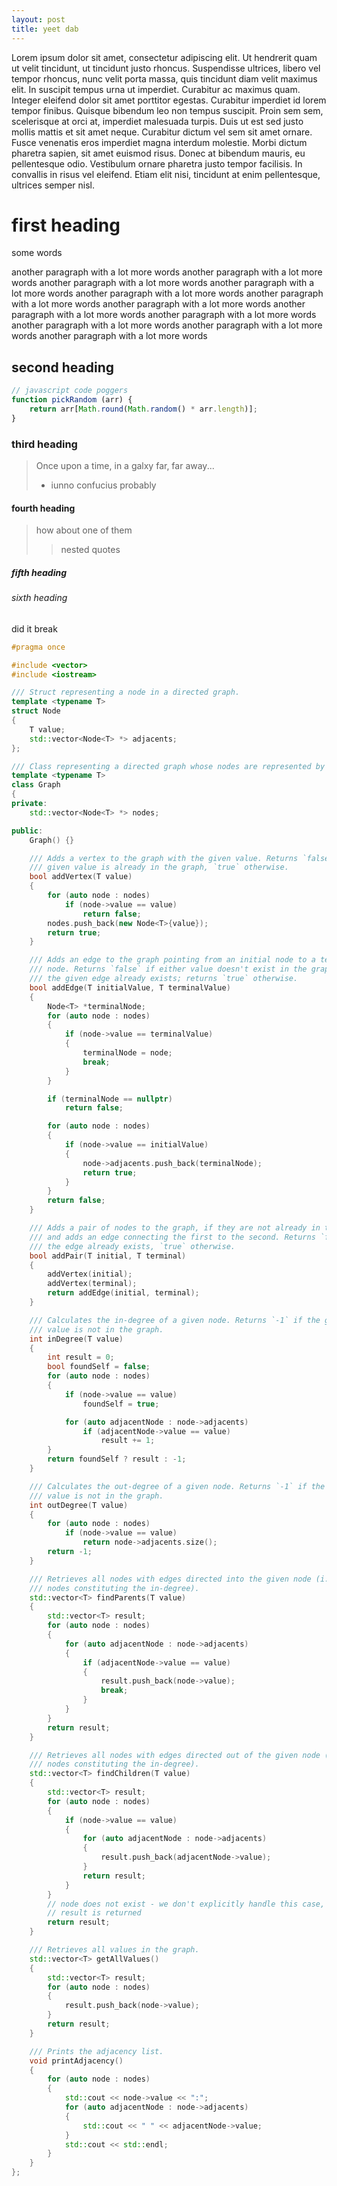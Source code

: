 ```yaml
---
layout: post
title: yeet dab
---
```

Lorem ipsum dolor sit amet, consectetur adipiscing elit. Ut hendrerit quam ut velit tincidunt, ut tincidunt justo rhoncus. Suspendisse ultrices, libero vel tempor rhoncus, nunc velit porta massa, quis tincidunt diam velit maximus elit. In suscipit tempus urna ut imperdiet. Curabitur ac maximus quam. Integer eleifend dolor sit amet porttitor egestas. Curabitur imperdiet id lorem tempor finibus. Quisque bibendum leo non tempus suscipit. Proin sem sem, scelerisque at orci at, imperdiet malesuada turpis. Duis ut est sed justo mollis mattis et sit amet neque. Curabitur dictum vel sem sit amet ornare. Fusce venenatis eros imperdiet magna interdum molestie. Morbi dictum pharetra sapien, sit amet euismod risus. Donec at bibendum mauris, eu pellentesque odio. Vestibulum ornare pharetra justo tempor facilisis. In convallis in risus vel eleifend. Etiam elit nisi, tincidunt at enim pellentesque, ultrices semper nisl.

# first heading

some words

another paragraph with a lot more words
another paragraph with a lot more words
another paragraph with a lot more words
another paragraph with a lot more words
another paragraph with a lot more words
another paragraph with a lot more words
another paragraph with a lot more words
another paragraph with a lot more words
another paragraph with a lot more words
another paragraph with a lot more words
another paragraph with a lot more words
another paragraph with a lot more words

## second heading

```js
// javascript code poggers
function pickRandom (arr) {
	return arr[Math.round(Math.random() * arr.length)];
}
```

### third heading

> Once upon a time, in a galxy far, far away...
>
> - iunno confucius probably

#### fourth heading

> how about one of them
>
>> nested quotes

##### fifth heading

###### sixth heading

did it break

```cpp
#pragma once

#include <vector>
#include <iostream>

/// Struct representing a node in a directed graph.
template <typename T>
struct Node
{
    T value;
    std::vector<Node<T> *> adjacents;
};

/// Class representing a directed graph whose nodes are represented by unique values.
template <typename T>
class Graph
{
private:
    std::vector<Node<T> *> nodes;

public:
    Graph() {}

    /// Adds a vertex to the graph with the given value. Returns `false` if the
    /// given value is already in the graph, `true` otherwise.
    bool addVertex(T value)
    {
        for (auto node : nodes)
            if (node->value == value)
                return false;
        nodes.push_back(new Node<T>{value});
        return true;
    }

    /// Adds an edge to the graph pointing from an initial node to a terminal
    /// node. Returns `false` if either value doesn't exist in the graph, or if
    /// the given edge already exists; returns `true` otherwise.
    bool addEdge(T initialValue, T terminalValue)
    {
        Node<T> *terminalNode;
        for (auto node : nodes)
        {
            if (node->value == terminalValue)
            {
                terminalNode = node;
                break;
            }
        }

        if (terminalNode == nullptr)
            return false;

        for (auto node : nodes)
        {
            if (node->value == initialValue)
            {
                node->adjacents.push_back(terminalNode);
                return true;
            }
        }
        return false;
    }

    /// Adds a pair of nodes to the graph, if they are not already in the graph,
    /// and adds an edge connecting the first to the second. Returns `false` if
    /// the edge already exists, `true` otherwise.
    bool addPair(T initial, T terminal)
    {
        addVertex(initial);
        addVertex(terminal);
        return addEdge(initial, terminal);
    }

    /// Calculates the in-degree of a given node. Returns `-1` if the given
    /// value is not in the graph.
    int inDegree(T value)
    {
        int result = 0;
        bool foundSelf = false;
        for (auto node : nodes)
        {
            if (node->value == value)
                foundSelf = true;

            for (auto adjacentNode : node->adjacents)
                if (adjacentNode->value == value)
                    result += 1;
        }
        return foundSelf ? result : -1;
    }

    /// Calculates the out-degree of a given node. Returns `-1` if the given
    /// value is not in the graph.
    int outDegree(T value)
    {
        for (auto node : nodes)
            if (node->value == value)
                return node->adjacents.size();
        return -1;
    }

    /// Retrieves all nodes with edges directed into the given node (i.e. the
    /// nodes constituting the in-degree).
    std::vector<T> findParents(T value)
    {
        std::vector<T> result;
        for (auto node : nodes)
        {
            for (auto adjacentNode : node->adjacents)
            {
                if (adjacentNode->value == value)
                {
                    result.push_back(node->value);
                    break;
                }
            }
        }
        return result;
    }

    /// Retrieves all nodes with edges directed out of the given node (i.e. the
    /// nodes constituting the in-degree).
    std::vector<T> findChildren(T value)
    {
        std::vector<T> result;
        for (auto node : nodes)
        {
            if (node->value == value)
            {
                for (auto adjacentNode : node->adjacents)
                {
                    result.push_back(adjacentNode->value);
                }
                return result;
            }
        }
        // node does not exist - we don't explicitly handle this case, an empty
        // result is returned
        return result;
    }

    /// Retrieves all values in the graph.
    std::vector<T> getAllValues()
    {
        std::vector<T> result;
        for (auto node : nodes)
        {
            result.push_back(node->value);
        }
        return result;
    }

    /// Prints the adjacency list.
    void printAdjacency()
    {
        for (auto node : nodes)
        {
            std::cout << node->value << ":";
            for (auto adjacentNode : node->adjacents)
            {
                std::cout << " " << adjacentNode->value;
            }
            std::cout << std::endl;
        }
    }
};
```
